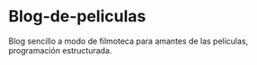 # Blog-de-peliculas
Blog sencillo a modo de filmoteca para amantes de las películas, programación estructurada.
